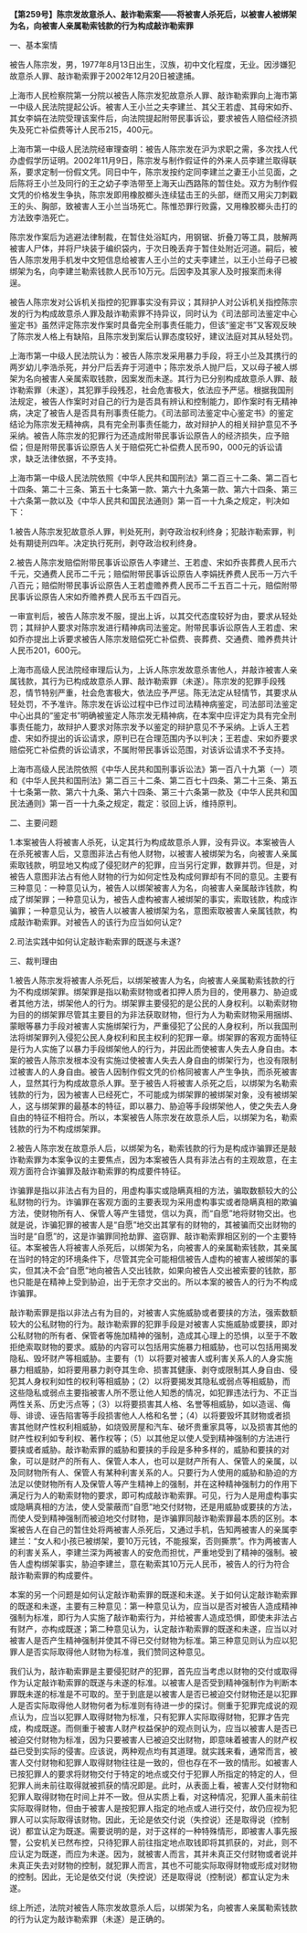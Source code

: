 **【第259号】陈宗发故意杀人、敲诈勒索案——将被害人杀死后，以被害人被绑架为名，向被害人亲属勒索钱款的行为构成敲诈勒索罪**

一、基本案情

被告人陈宗发，男，1977年8月13日出生，汉族，初中文化程度，无业。因涉嫌犯故意杀人罪、敲诈勒索罪于2002年12月20日被逮捕。

上海市人民检察院第一分院以被告人陈宗发犯故意杀人罪、敲诈勒索罪向上海市第一中级人民法院提起公诉。被害人王小兰之夫李建兰、其父王若虚、其母宋如乔、其女李娟在法院受理该案件后，向法院提起附带民事诉讼，要求被告人赔偿经济损失及死亡补偿费等计人民币215，400元。

上海市第一中级人民法院经审理查明：被告人陈宗发在沪为求职之需，多次找人代办虚假学历证明。2002年11月9日，陈宗发与制作假证件的外来人员李建兰取得联系，要求定制一份假文凭。同日中午，陈宗发按约定同李建兰之妻王小兰见面，之后陈将王小兰及同行的王之幼子李浩带至上海天山西路陈的暂住处。双方为制作假文凭的价格发生争执，陈宗发即用橡胶榔头连续猛击王的头部，继而又用尖刀刺戳王的头、胸部，致被害人王小兰当场死亡。陈惟恐罪行败露，又用橡胶榔头击打的方法致李浩死亡。

陈宗发作案后为逃避法律制裁，在暂住处浴缸内，用钢锯、折叠刀等工具，肢解两被害人尸体，并将尸块装于编织袋内，于次日晚丢弃于暂住处附近河道。嗣后，被告人陈宗发用手机发中文短信息给被害人王小兰的丈夫李建兰，以王小兰母子已被绑架为名，向李建兰勒索钱款人民币10万元。后因李及其家人及时报案而未得逞。

被告人陈宗发对公诉机关指控的犯罪事实没有异议；其辩护人对公诉机关指控陈宗发的行为构成故意杀人罪及敲诈勒索罪不持异议，同时认为《司法部司法鉴定中心鉴定书》虽然评定陈宗发作案时具备完全刑事责任能力，但该“鉴定书”又客观反映了陈宗发人格上有缺陷，且陈宗发到案后认罪态度较好，建议法庭对其从轻处罚。

上海市第一中级人民法院认为：被告人陈宗发采用暴力手段，将王小兰及其携行的两岁幼儿李浩杀死，并分尸后丢弃于河道中；陈宗发杀人抛尸后，又以母子被人绑架为名向被害人亲属索取钱款，因案发而未遂。其行为已分别构成故意杀人罪、敲诈勒索罪（未遂），其犯罪手段残忍，社会危害极大，依法应予严惩。根据我国刑法规定，被告人作案时对自己的行为是否具有辨认和控制能力，即作案时有无精神病，决定了被告人是否具有刑事责任能力。《司法部司法鉴定中心鉴定书》的鉴定结论为陈宗发无精神病，具有完全刑事责任能力，故对辩护人的相关辩护意见不予采纳。被告人陈宗发的犯罪行为还造成附带民事诉讼原告人的经济损失，应予赔偿；但是附带民事诉讼原告人关于赔偿死亡补偿费人民币90，000元的诉讼请求，缺乏法律依据，不予支持。

上海市第一中级人民法院依照《中华人民共和国刑法》第二百三十二条、第二百七十四条、第二十三条、第五十七条第一款、第六十九条第一款、第六十四条、第三十六条第一款以及《中华人民共和国民法通则》第一百一十九条之规定，判决如下：

1.被告人陈宗发犯故意杀人罪，判处死刑，剥夺政治权利终身；犯敲诈勒索罪，判处有期徒刑四年。决定执行死刑，剥夺政治权利终身。

2.被告人陈宗发赔偿附带民事诉讼原告人李建兰、王若虚、宋如乔丧葬费人民币六千元，交通费人民币二千元；赔偿附带民事诉讼原告人李娟抚养费人民币一万六千八百元；赔偿附带民事诉讼原告人王若虚赡养费人民币二千五百二十元，赔偿附带民事诉讼原告人宋如乔赡养费人民币五千四百元。

一审宣判后，被告人陈宗发不服，提出上诉，以其交代态度较好为由，要求从轻处罚；其辩护人要求对陈宗发进行精神病司法鉴定。附带民事诉讼原告人王若虚、宋如乔亦提出上诉要求被告人陈宗发赔偿死亡补偿费、丧葬费、交通费、赡养费共计人民币201，600元。

上海市高级人民法院经审理后认为，上诉人陈宗发故意杀害他人，并敲诈被害人亲属钱款，其行为已构成故意杀人罪、敲诈勒索罪（未遂）。陈宗发的犯罪手段残忍，情节特别严重，社会危害极大，依法应予严惩。陈无法定从轻情节，其要求从轻处罚，不予准许。陈宗发在诉讼过程中已作过司法精神病鉴定，司法部司法鉴定中心出具的“鉴定书”明确被鉴定人陈宗发无精神病，在本案中应评定为具有完全刑事责任能力，故辩护人要求对陈宗发予以鉴定的辩护意见不予采纳。上诉人王若虚、宋如乔提出的诉讼请求，原判已在合理范围内予以判决；王若虚、宋如乔要求赔偿死亡补偿费的诉讼请求，不属附带民事诉讼范围，对该诉讼请求不予支持。

上海市高级人民法院依照《中华人民共和国刑事诉讼法》第一百八十九第（一）项和《中华人民共和国刑法》第二百三十二条、第二百七十四条、第二十三条、第五十七条第一款、第六十九条、第六十四条、第三十六条第一款及《中华人民共和国民法通则》第一百一十九条之规定，裁定：驳回上诉，维持原判。

二、主要问题

1.本案被告人将被害人杀死，认定其行为构成故意杀人罪，没有异议。本案被告人在杀死被害人后，又意图非法占有他人财物，以被害人被绑架为名，向被害人亲属索取钱款，明显地又构成了侵犯财产的犯罪，应当另行定罪，数罪并罚。但是，对被告人意图非法占有他人财物的行为如何定性及构成何罪却有不同的意见。主要有三种意见：一种意见认为，被告人以绑架被害人为名，向被害人亲属敲诈钱款，构成了绑架罪；一种意见认为，被告人虚构被害人被绑架的事实，索取钱款，构成诈骗罪；一种意见认为，被告人以被害人被绑架为名，意图索取被害人亲属钱款，构成敲诈勒索罪。对被告人的该行为应当如何认定?

2.司法实践中如何认定敲诈勒索罪的既遂与未遂?

三、裁判理由

1.被告人陈宗发将被害人杀死后，以绑架被害人为名，向被害人亲属勒索钱款的行为不构成绑架罪。绑架罪是指以勒索财物或者扣押人质为目的，使用暴力、胁迫或者其他方法，绑架他人的行为。绑架罪主要侵犯的是公民的人身权利。以勒索财物为目的的绑架罪尽管其主要目的为非法获取财物，但行为人为勒索财物采用捆绑、蒙眼等暴力手段对被害人实施绑架行为，严重侵犯了公民的人身权利，所以我国刑法将绑架罪列入侵犯公民人身权利和民主权利的犯罪一章。绑架罪的客观方面特征是行为人实施了以暴力手段绑架他人的行为，并因此而使被害人失去人身自由。本案的被告人陈宗发根本没有实施过使被害人失去人身自由的绑架行为，也没有限制过被害人的人身自由。被告人因制作假文凭的价格同被害人产生争执，而杀死被害人，显然其行为构成故意杀人罪。至于被告人将被害人杀死之后，以绑架为名勒索钱款的行为，因为被害人已经死亡，不可能成为绑架罪的被绑架对象，没有被绑架人，这与绑架罪的最基本的特征，即以暴力、胁迫等手段绑架他人，使之失去人身自由的特征不相符合。所以，本案被告人陈宗发在故意杀人后，以绑架为名，勒索钱款的行为不构成绑架罪。

2.被告人陈宗发在故意杀人后，以绑架为名，勒索钱款的行为是构成诈骗罪还是敲诈勒索罪为本案争议的主要焦点，因为本案被告人具有非法占有的主观故意，在主观方面符合诈骗罪及敲诈勒索罪的构成要件特征。

诈骗罪是指以非法占有为目的，用虚构事实或隐瞒真相的方法，骗取数额较大的公私财物的行为。诈骗罪在客观方面的主要表现为采用虚构事实或者隐瞒真相的欺骗方法，使财物所有人、保管人等产生错觉，信以为真，而“自愿”地将财物交出。也就是说，诈骗犯罪的被害人是“自愿”地交出其掌有的财物的，其被骗而交出财物的当时是“自愿”的，这是诈骗罪同抢劫罪、盗窃罪、敲诈勒索罪相区别的一个主要特征。本案被告人将被害人杀死后，以绑架为名，向被害人的亲属勒索钱款，其亲属在当时的特定的环境条件下，尽管其完全可能相信被告人虚构的被害人被绑架的事实，但其决不会“自愿”地向被告人交出钱款，如果向被告人交出被索要的钱款，那也只能是在精神上受到胁迫，出于无奈才交出的。所以本案的被告人的行为不构成诈骗罪。

敲诈勒索罪是指以非法占有为目的，对被害人实施威胁或者要挟的方法，强索数额较大的公私财物的行为。敲诈勒索罪的犯罪手段是对被害人实施威胁或要挟，即对公私财物的所有者、保管者等施加精神的强制，造成其心理上的恐惧，以至于不敢拒绝索取财物的要求。威胁的内容可以包括用实施暴力相威胁，也可以包括用揭发隐私、毁坏财产等相威胁。主要有（1）以将要对被害人或利害关系人的人身实施暴力相威胁，如将要用暴力剥夺其生命、损害其健康、剥夺或限制其人身自由、侵犯其人身权利如性的权利等相威胁；（2）以将要揭发其隐私或弱点等相威胁，而这些隐私或弱点主要指被害人所不愿让他人知悉的情况，如犯罪违法行为、不正当两性关系、历史污点等；（3）以将要损害其人格、名誉等相威胁，如以造谣、侮辱、诽谤、诬告陷害等手段损害他人人格和名誉；（4）以将要毁坏其财物或者损害其他财产性权利相威胁，如烧毁房屋和汽车、破坏贵重家具等，以及损害其他的财产性权利如专利权、著作权等；（5）以其他足以使人受到精神强制的方法进行要挟或者威胁。敲诈勒索罪的威胁和要挟的手段是多种多样的，威胁和要挟的对象，可以是财产的所有人、保管人本人，也可以是财产所有人、保管人的亲属，以及同财物所有人、保管人有某种利害关系的人。只要行为人使用的威胁和胁迫的方法足以使财物所有人及保管人等产生精神上的强制，并在这种精神强制力的作用下满足行为人的勒索财物的要求，即可构成敲诈勒索罪。可见，行为人是用虚构事实或隐瞒真相的方法，使人受蒙蔽而“自愿”地交付财物，还是用威胁或要挟的方法，而使人受到精神强制而被迫地交付财物，是诈骗罪同敲诈勒索罪最本质的区别。本案被告人在自己的暂住处将两被害人杀死后，又通过手机，告知两被害人的亲属李建兰：“女人和小孩已被绑架，要10万元钱，不能报案，否则撕票”。作为两被害人的利害关系人，李建兰深为两被害人的安危而担忧，严重地受到了精神的强制。被告人虚构绑架事实，胁迫李建兰，意在勒索其10万元人民币，被告人的行为符合敲诈勒索罪的构成要件。

本案的另一个问题是如何认定敲诈勒索罪的既遂和未遂。关于如何认定敲诈勒索罪的既遂和未遂，主要有三种意见：第一种意见认为，应当以是否对被告人造成精神强制为标准，即行为人实施了敲诈勒索行为，并给被害人造成恐惧，即使未非法占有财产，亦构成既遂；第二种意见认为，认定敲诈勒索罪的既遂和未遂，应当以对被害人是否产生精神强制并使其不得已交付财物为标准。第三种意见则认为应以犯罪人是否实际取得他人财物为标准，我们赞同这种意见。

我们认为，敲诈勒索罪是主要侵犯财产的犯罪，首先应当考虑以财物的交付或取得作为认定敲诈勒索罪的既遂与未遂的标准。以被害人是否受到精神强制作为判断本罪既未遂的标准是不可取的。至于到底是以被害人是否已被迫交付财物还是以犯罪人是否实际取得他人财物何者为标准则有待进一步的探讨。侧重于犯罪完成说的观点认为，应当以犯罪人取得财物为标准，只有犯罪人实际取得财物，犯罪才告完成，构成既遂。而侧重于被害人财产权益保护的观点则认为，应当以被害人是否已被迫交付财物为标准，因为只要被害人已被迫交出财物，即意味着被害人的财产权益已受到实际的侵害。应该说，两种观点均有其道理。就实践来看，通常而言，被害人交付财物和犯罪人取得财物往往是一致的，但也存在不一致的情形。如被害人已按犯罪人的要求将财物交付于特定的地点或交付于犯罪人所指定的特定的人，但犯罪人尚未前往取得就被抓获的情况即是。此时，从表面上看，被害人交付财物和犯罪人取得财物在时间上并不一致。但从实质上看，对这种情况，犯罪人虽未前往实际取得财物，但由于被害人是按犯罪人指定的地点或人进行交付，故仍应视为犯罪人可以实际取得该财物。因此，无论是依交付说（失控说）还是取得说（控制说）都宜认定为既遂。需要说明的是，对于这样的一种特殊情形，即被害人事先报警，公安机关已然布控，只待犯罪人前往指定地点取钱即将其抓获的，对此，则不应认定为既遂，而应为未遂。因为，就被害人而言，其并未真正交付财物或者说并未真正失去对财物的控制，就犯罪人而言，其也不可能实际取得财物或形成对财物的控制。因此，无论是依交付说（失控说）还是取得说（控制说）都宜认定为未遂。

综上所述，法院对被告人陈宗发故意杀人后，以绑架为名，向被害人亲属勒索钱款的行为认定为敲诈勒索罪（未遂）是正确的。